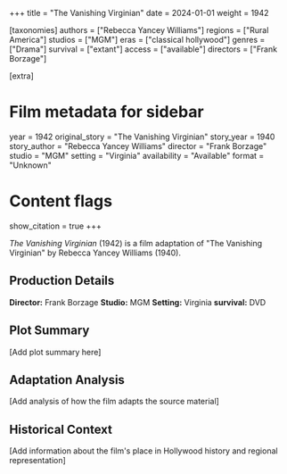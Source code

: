 +++
title = "The Vanishing Virginian"
date = 2024-01-01
weight = 1942

[taxonomies]
authors = ["Rebecca Yancey Williams"]
regions = ["Rural America"]
studios = ["MGM"]
eras = ["classical hollywood"]
genres = ["Drama"]
survival = ["extant"]
access = ["available"]
directors = ["Frank Borzage"]

[extra]
# Film metadata for sidebar
year = 1942
original_story = "The Vanishing Virginian"
story_year = 1940
story_author = "Rebecca Yancey Williams"
director = "Frank Borzage"
studio = "MGM"
setting = "Virginia"
availability = "Available"
format = "Unknown"

# Content flags
show_citation = true
+++

*The Vanishing Virginian* (1942) is a film adaptation of "The Vanishing Virginian" by Rebecca Yancey Williams (1940).

## Production Details

**Director:** Frank Borzage
**Studio:** MGM
**Setting:** Virginia
**survival:** DVD

## Plot Summary

[Add plot summary here]

## Adaptation Analysis

[Add analysis of how the film adapts the source material]

## Historical Context

[Add information about the film's place in Hollywood history and regional representation]